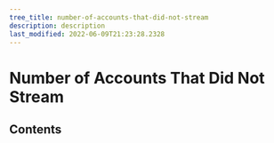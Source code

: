 ```yaml
---
tree_title: number-of-accounts-that-did-not-stream
description: description
last_modified: 2022-06-09T21:23:28.2328
---
```


# Number of Accounts That Did Not Stream

## Contents
